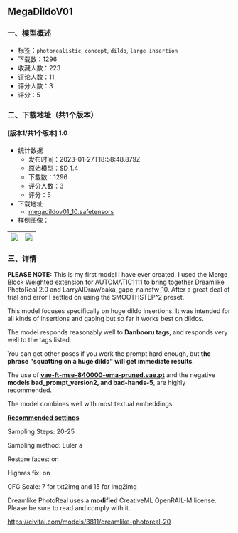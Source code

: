 ## MegaDildoV01
### 一、模型概述

- 标签：`photorealistic`, `concept`, `dildo`, `large insertion`
- 下载数：1296
- 收藏人数：223
- 评论人数：11
- 评分人数：3
- 评分：5

### 二、下载地址（共1个版本）

#### [版本1/共1个版本] 1.0

- 统计数据
  - 发布时间：2023-01-27T18:58:48.879Z
  - 原始模型：SD 1.4
  - 下载数：1296
  - 评分人数：3
  - 评分：5
- 下载地址
  - [megadildov01_10.safetensors](https://civitai.com/api/download/models/6342)
- 样例图像：

| <img src="https://image.civitai.com/xG1nkqKTMzGDvpLrqFT7WA/cc7ae09c-66bf-49a8-1c97-9fbb05ecf000/width=450/56397.jpeg" /> | <img src="https://image.civitai.com/xG1nkqKTMzGDvpLrqFT7WA/f7780a18-ff7b-4387-5b69-9f94de66f900/width=450/56394.jpeg" /> |
| ---- | ---- |


### 三、详情
<p><strong>PLEASE NOTE:</strong> This is my first model I have ever created. I used the Merge Block Weighted extension for AUTOMATIC1111 to bring together Dreamlike PhotoReal 2.0 and LarryAIDraw/baka_gape_nainsfw_10. After a great deal of trial and error I settled on using the SMOOTHSTEP^2 preset. </p><p></p><p>This model focuses specifically on huge dildo insertions. It was intended for all kinds of insertions and gaping but so far it works best on dildos. </p><p>The model responds reasonably well to <strong>Danbooru tags</strong>, and responds very well to the tags listed.<br /></p><p>You can get other poses if you work the prompt hard enough, but <strong>the phrase "squatting on a huge dildo" will get immediate results</strong>. </p><p></p><p>The use of <a target="_blank" rel="ugc" href="http://vae-ft-mse-840000-ema-pruned.vae.pt"><strong>vae-ft-mse-840000-ema-pruned.vae.pt</strong></a> and the negative <strong>models bad_prompt_version2, and bad-hands-5</strong>, are highly recommended. </p><p>The model combines well with most textual embeddings. </p><p></p><p><strong><u>Recommended settings</u></strong></p><p>Sampling Steps: 20-25</p><p>Sampling method: Euler a</p><p>Restore faces: on</p><p>Highres fix: on</p><p>CFG Scale: 7 for txt2img and 15 for img2img</p><p></p><p>Dreamlike PhotoReal uses a <strong>modified</strong> CreativeML OpenRAIL-M license. Please be sure to read and comply with it.</p><p><a target="_blank" rel="ugc" href="https://civitai.com/models/3811/dreamlike-photoreal-20">https://civitai.com/models/3811/dreamlike-photoreal-20</a></p>